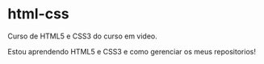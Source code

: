 # html-css
 Curso de HTML5 e CSS3 do curso em video.

Estou aprendendo HTML5 e CSS3 e como gerenciar os meus repositorios!
